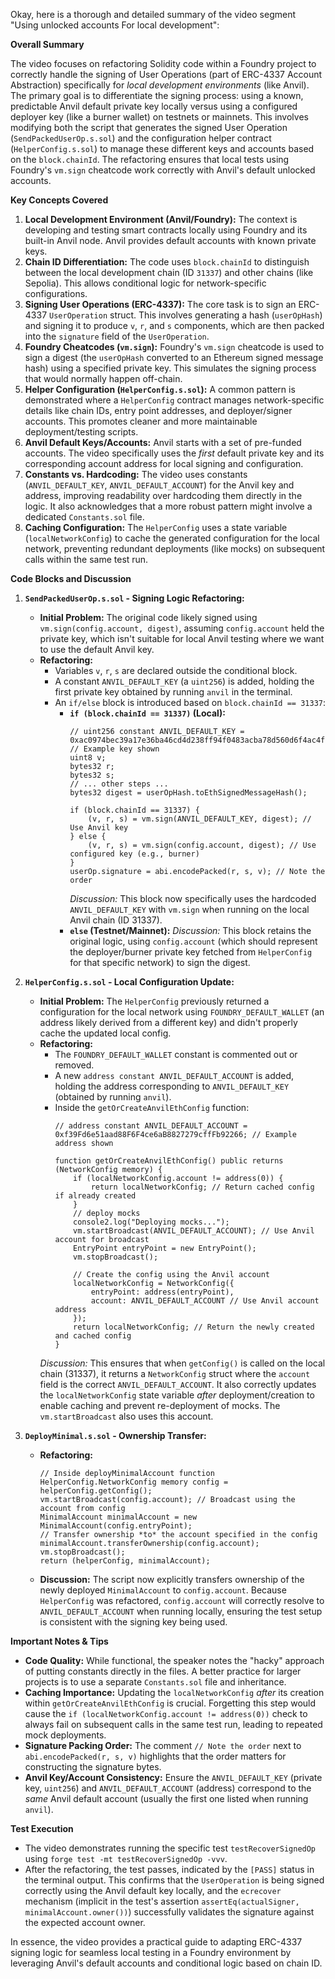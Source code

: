 Okay, here is a thorough and detailed summary of the video segment "Using unlocked accounts For local development":

**Overall Summary**

The video focuses on refactoring Solidity code within a Foundry project to correctly handle the signing of User Operations (part of ERC-4337 Account Abstraction) specifically for *local development environments* (like Anvil). The primary goal is to differentiate the signing process: using a known, predictable Anvil default private key locally versus using a configured deployer key (like a burner wallet) on testnets or mainnets. This involves modifying both the script that generates the signed User Operation (`SendPackedUserOp.s.sol`) and the configuration helper contract (`HelperConfig.s.sol`) to manage these different keys and accounts based on the `block.chainId`. The refactoring ensures that local tests using Foundry's `vm.sign` cheatcode work correctly with Anvil's default unlocked accounts.

**Key Concepts Covered**

1.  **Local Development Environment (Anvil/Foundry):** The context is developing and testing smart contracts locally using Foundry and its built-in Anvil node. Anvil provides default accounts with known private keys.
2.  **Chain ID Differentiation:** The code uses `block.chainId` to distinguish between the local development chain (ID `31337`) and other chains (like Sepolia). This allows conditional logic for network-specific configurations.
3.  **Signing User Operations (ERC-4337):** The core task is to sign an ERC-4337 `UserOperation` struct. This involves generating a hash (`userOpHash`) and signing it to produce `v`, `r`, and `s` components, which are then packed into the `signature` field of the `UserOperation`.
4.  **Foundry Cheatcodes (`vm.sign`):** Foundry's `vm.sign` cheatcode is used to sign a digest (the `userOpHash` converted to an Ethereum signed message hash) using a specified private key. This simulates the signing process that would normally happen off-chain.
5.  **Helper Configuration (`HelperConfig.s.sol`):** A common pattern is demonstrated where a `HelperConfig` contract manages network-specific details like chain IDs, entry point addresses, and deployer/signer accounts. This promotes cleaner and more maintainable deployment/testing scripts.
6.  **Anvil Default Keys/Accounts:** Anvil starts with a set of pre-funded accounts. The video specifically uses the *first* default private key and its corresponding account address for local signing and configuration.
7.  **Constants vs. Hardcoding:** The video uses constants (`ANVIL_DEFAULT_KEY`, `ANVIL_DEFAULT_ACCOUNT`) for the Anvil key and address, improving readability over hardcoding them directly in the logic. It also acknowledges that a more robust pattern might involve a dedicated `Constants.sol` file.
8.  **Caching Configuration:** The `HelperConfig` uses a state variable (`localNetworkConfig`) to cache the generated configuration for the local network, preventing redundant deployments (like mocks) on subsequent calls within the same test run.

**Code Blocks and Discussion**

1.  **`SendPackedUserOp.s.sol` - Signing Logic Refactoring:**
    *   **Initial Problem:** The original code likely signed using `vm.sign(config.account, digest)`, assuming `config.account` held the private key, which isn't suitable for local Anvil testing where we want to use the default Anvil key.
    *   **Refactoring:**
        *   Variables `v`, `r`, `s` are declared outside the conditional block.
        *   A constant `ANVIL_DEFAULT_KEY` (a `uint256`) is added, holding the first private key obtained by running `anvil` in the terminal.
        *   An `if/else` block is introduced based on `block.chainId == 31337`:
            *   **`if (block.chainId == 31337)` (Local):**
                ```solidity
                // uint256 constant ANVIL_DEFAULT_KEY = 0xac0974bec39a17e36ba46cd4d238ff94f0483acba78d560d6f4ac4f3b; // Example key shown
                uint8 v;
                bytes32 r;
                bytes32 s;
                // ... other steps ...
                bytes32 digest = userOpHash.toEthSignedMessageHash();

                if (block.chainId == 31337) {
                    (v, r, s) = vm.sign(ANVIL_DEFAULT_KEY, digest); // Use Anvil key
                } else {
                    (v, r, s) = vm.sign(config.account, digest); // Use configured key (e.g., burner)
                }
                userOp.signature = abi.encodePacked(r, s, v); // Note the order
                ```
                *Discussion:* This block now specifically uses the hardcoded `ANVIL_DEFAULT_KEY` with `vm.sign` when running on the local Anvil chain (ID 31337).
            *   **`else` (Testnet/Mainnet):**
                *Discussion:* This block retains the original logic, using `config.account` (which should represent the deployer/burner private key fetched from `HelperConfig` for that specific network) to sign the digest.

2.  **`HelperConfig.s.sol` - Local Configuration Update:**
    *   **Initial Problem:** The `HelperConfig` previously returned a configuration for the local network using `FOUNDRY_DEFAULT_WALLET` (an address likely derived from a different key) and didn't properly cache the updated local config.
    *   **Refactoring:**
        *   The `FOUNDRY_DEFAULT_WALLET` constant is commented out or removed.
        *   A new `address constant ANVIL_DEFAULT_ACCOUNT` is added, holding the address corresponding to `ANVIL_DEFAULT_KEY` (obtained by running `anvil`).
        *   Inside the `getOrCreateAnvilEthConfig` function:
            ```solidity
            // address constant ANVIL_DEFAULT_ACCOUNT = 0xf39Fd6e51aad88F6F4ce6aB8827279cffFb92266; // Example address shown

            function getOrCreateAnvilEthConfig() public returns (NetworkConfig memory) {
                if (localNetworkConfig.account != address(0)) {
                    return localNetworkConfig; // Return cached config if already created
                }
                // deploy mocks
                console2.log("Deploying mocks...");
                vm.startBroadcast(ANVIL_DEFAULT_ACCOUNT); // Use Anvil account for broadcast
                EntryPoint entryPoint = new EntryPoint();
                vm.stopBroadcast();

                // Create the config using the Anvil account
                localNetworkConfig = NetworkConfig({
                    entryPoint: address(entryPoint),
                    account: ANVIL_DEFAULT_ACCOUNT // Use Anvil account address
                });
                return localNetworkConfig; // Return the newly created and cached config
            }
            ```
        *Discussion:* This ensures that when `getConfig()` is called on the local chain (31337), it returns a `NetworkConfig` struct where the `account` field is the correct `ANVIL_DEFAULT_ACCOUNT`. It also correctly updates the `localNetworkConfig` state variable *after* deployment/creation to enable caching and prevent re-deployment of mocks. The `vm.startBroadcast` also uses this account.

3.  **`DeployMinimal.s.sol` - Ownership Transfer:**
    *   **Refactoring:**
        ```solidity
        // Inside deployMinimalAccount function
        HelperConfig.NetworkConfig memory config = helperConfig.getConfig();
        vm.startBroadcast(config.account); // Broadcast using the account from config
        MinimalAccount minimalAccount = new MinimalAccount(config.entryPoint);
        // Transfer ownership *to* the account specified in the config
        minimalAccount.transferOwnership(config.account);
        vm.stopBroadcast();
        return (helperConfig, minimalAccount);
        ```
    *   **Discussion:** The script now explicitly transfers ownership of the newly deployed `MinimalAccount` to `config.account`. Because `HelperConfig` was refactored, `config.account` will correctly resolve to `ANVIL_DEFAULT_ACCOUNT` when running locally, ensuring the test setup is consistent with the signing key being used.

**Important Notes & Tips**

*   **Code Quality:** While functional, the speaker notes the "hacky" approach of putting constants directly in the files. A better practice for larger projects is to use a separate `Constants.sol` file and inheritance.
*   **Caching Importance:** Updating the `localNetworkConfig` *after* its creation within `getOrCreateAnvilEthConfig` is crucial. Forgetting this step would cause the `if (localNetworkConfig.account != address(0))` check to always fail on subsequent calls in the same test run, leading to repeated mock deployments.
*   **Signature Packing Order:** The comment `// Note the order` next to `abi.encodePacked(r, s, v)` highlights that the order matters for constructing the signature bytes.
*   **Anvil Key/Account Consistency:** Ensure the `ANVIL_DEFAULT_KEY` (private key, `uint256`) and `ANVIL_DEFAULT_ACCOUNT` (address) correspond to the *same* Anvil default account (usually the first one listed when running `anvil`).

**Test Execution**

*   The video demonstrates running the specific test `testRecoverSignedOp` using `forge test -mt testRecoverSignedOp -vvv`.
*   After the refactoring, the test passes, indicated by the `[PASS]` status in the terminal output. This confirms that the `UserOperation` is being signed correctly using the Anvil default key locally, and the `ecrecover` mechanism (implicit in the test's assertion `assertEq(actualSigner, minimalAccount.owner())`) successfully validates the signature against the expected account owner.

In essence, the video provides a practical guide to adapting ERC-4337 signing logic for seamless local testing in a Foundry environment by leveraging Anvil's default accounts and conditional logic based on chain ID.